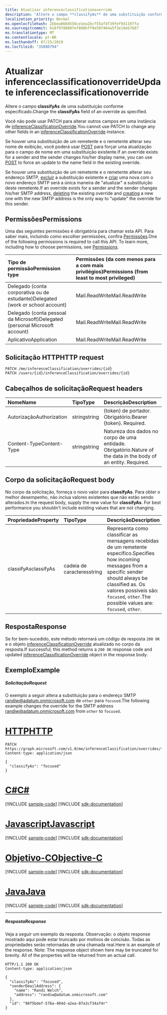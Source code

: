 ```yaml
---
title: Atualizar inferenceclassificationoverride
description: 'Altere o campo **classifyAs** de uma substituição conforme especificado. '
localization_priority: Normal
ms.openlocfilehash: 2bbea8668556ce1ea2bcf55af4f39fef9d1197fa
ms.sourcegitcommit: b18f978808fef800bff9e587464a5f3e18eb7687
ms.translationtype: MT
ms.contentlocale: pt-BR
ms.lasthandoff: 07/25/2019
ms.locfileid: "35880794"
---
```

# <a name="update-inferenceclassificationoverride"></a><span data-ttu-id="bbb5a-103">Atualizar inferenceclassificationoverride</span><span class="sxs-lookup"><span data-stu-id="bbb5a-103">Update inferenceclassificationoverride</span></span>

<span data-ttu-id="bbb5a-104">Altere o campo **classifyAs** de uma substituição conforme especificado.</span><span class="sxs-lookup"><span data-stu-id="bbb5a-104">Change the **classifyAs** field of an override as specified.</span></span> 

<span data-ttu-id="bbb5a-105">Você não pode usar PATCH para alterar outros campos em uma instância de [inferenceClassificationOverride](../resources/inferenceclassificationoverride.md).</span><span class="sxs-lookup"><span data-stu-id="bbb5a-105">You cannot use PATCH to change any other fields in an [inferenceClassificationOverride](../resources/inferenceclassificationoverride.md) instance.</span></span> 

<span data-ttu-id="bbb5a-106">Se houver uma substituição de um remetente e o remetente alterar seu nome de exibição, você poderá usar [POST](inferenceclassification-post-overrides.md) para forçar uma atualização para o campo de nome em uma substituição existente.</span><span class="sxs-lookup"><span data-stu-id="bbb5a-106">If an override exists for a sender and the sender changes his/her display name, you can use [POST](inferenceclassification-post-overrides.md) to force an update to the name field in the existing override.</span></span>

<span data-ttu-id="bbb5a-107">Se houver uma substituição de um remetente e o remetente alterar seu endereço SMTP, [excluir](inferenceclassificationoverride-delete.md) a substituição existente e [criar](inferenceclassification-post-overrides.md) uma nova com o novo endereço SMTP será a única maneira de "atualizar" a substituição deste remetente.</span><span class="sxs-lookup"><span data-stu-id="bbb5a-107">If an override exists for a sender and the sender changes his/her SMTP address, [deleting](inferenceclassificationoverride-delete.md) the existing override and [creating](inferenceclassification-post-overrides.md) a new one with the new SMTP address is the only way to "update" the override for this sender.</span></span>

## <a name="permissions"></a><span data-ttu-id="bbb5a-108">Permissões</span><span class="sxs-lookup"><span data-stu-id="bbb5a-108">Permissions</span></span>
<span data-ttu-id="bbb5a-p101">Uma das seguintes permissões é obrigatória para chamar esta API. Para saber mais, incluindo como escolher permissões, confira [Permissões](/graph/permissions-reference).</span><span class="sxs-lookup"><span data-stu-id="bbb5a-p101">One of the following permissions is required to call this API. To learn more, including how to choose permissions, see [Permissions](/graph/permissions-reference).</span></span>

|<span data-ttu-id="bbb5a-111">Tipo de permissão</span><span class="sxs-lookup"><span data-stu-id="bbb5a-111">Permission type</span></span>      | <span data-ttu-id="bbb5a-112">Permissões (da com menos para a com mais privilégios)</span><span class="sxs-lookup"><span data-stu-id="bbb5a-112">Permissions (from least to most privileged)</span></span>              |
|:--------------------|:---------------------------------------------------------|
|<span data-ttu-id="bbb5a-113">Delegado (conta corporativa ou de estudante)</span><span class="sxs-lookup"><span data-stu-id="bbb5a-113">Delegated (work or school account)</span></span> | <span data-ttu-id="bbb5a-114">Mail.ReadWrite</span><span class="sxs-lookup"><span data-stu-id="bbb5a-114">Mail.ReadWrite</span></span>    |
|<span data-ttu-id="bbb5a-115">Delegado (conta pessoal da Microsoft)</span><span class="sxs-lookup"><span data-stu-id="bbb5a-115">Delegated (personal Microsoft account)</span></span> | <span data-ttu-id="bbb5a-116">Mail.ReadWrite</span><span class="sxs-lookup"><span data-stu-id="bbb5a-116">Mail.ReadWrite</span></span>    |
|<span data-ttu-id="bbb5a-117">Aplicativo</span><span class="sxs-lookup"><span data-stu-id="bbb5a-117">Application</span></span> | <span data-ttu-id="bbb5a-118">Mail.ReadWrite</span><span class="sxs-lookup"><span data-stu-id="bbb5a-118">Mail.ReadWrite</span></span> |

## <a name="http-request"></a><span data-ttu-id="bbb5a-119">Solicitação HTTP</span><span class="sxs-lookup"><span data-stu-id="bbb5a-119">HTTP request</span></span>
<!-- { "blockType": "ignored" } -->
```http
PATCH /me/inferenceClassification/overrides/{id}
PATCH /users/{id}/inferenceClassification/overrides/{id}
```

## <a name="request-headers"></a><span data-ttu-id="bbb5a-120">Cabeçalhos de solicitação</span><span class="sxs-lookup"><span data-stu-id="bbb5a-120">Request headers</span></span>
| <span data-ttu-id="bbb5a-121">Nome</span><span class="sxs-lookup"><span data-stu-id="bbb5a-121">Name</span></span>       | <span data-ttu-id="bbb5a-122">Tipo</span><span class="sxs-lookup"><span data-stu-id="bbb5a-122">Type</span></span> | <span data-ttu-id="bbb5a-123">Descrição</span><span class="sxs-lookup"><span data-stu-id="bbb5a-123">Description</span></span>|
|:---------------|:--------|:----------|
| <span data-ttu-id="bbb5a-124">Autorização</span><span class="sxs-lookup"><span data-stu-id="bbb5a-124">Authorization</span></span>  | <span data-ttu-id="bbb5a-125">string</span><span class="sxs-lookup"><span data-stu-id="bbb5a-125">string</span></span>  | <span data-ttu-id="bbb5a-p102">{token} de portador. Obrigatório.</span><span class="sxs-lookup"><span data-stu-id="bbb5a-p102">Bearer {token}. Required.</span></span> |
| <span data-ttu-id="bbb5a-128">Content-Type</span><span class="sxs-lookup"><span data-stu-id="bbb5a-128">Content-Type</span></span> | <span data-ttu-id="bbb5a-129">string</span><span class="sxs-lookup"><span data-stu-id="bbb5a-129">string</span></span>  | <span data-ttu-id="bbb5a-p103">Natureza dos dados no corpo de uma entidade. Obrigatório.</span><span class="sxs-lookup"><span data-stu-id="bbb5a-p103">Nature of the data in the body of an entity. Required.</span></span> |

## <a name="request-body"></a><span data-ttu-id="bbb5a-132">Corpo da solicitação</span><span class="sxs-lookup"><span data-stu-id="bbb5a-132">Request body</span></span>
<span data-ttu-id="bbb5a-p104">No corpo da solicitação, forneça o novo valor para **classifyAs**. Para obter o melhor desempenho, não inclua valores existentes que não estão sendo alterados.</span><span class="sxs-lookup"><span data-stu-id="bbb5a-p104">In the request body, supply the new value for **classifyAs**. For best performance you shouldn't include existing values that are not changing.</span></span>

| <span data-ttu-id="bbb5a-135">Propriedade</span><span class="sxs-lookup"><span data-stu-id="bbb5a-135">Property</span></span>     | <span data-ttu-id="bbb5a-136">Tipo</span><span class="sxs-lookup"><span data-stu-id="bbb5a-136">Type</span></span>   |<span data-ttu-id="bbb5a-137">Descrição</span><span class="sxs-lookup"><span data-stu-id="bbb5a-137">Description</span></span>|
|:---------------|:--------|:----------|
|<span data-ttu-id="bbb5a-138">classifyAs</span><span class="sxs-lookup"><span data-stu-id="bbb5a-138">classifyAs</span></span>|<span data-ttu-id="bbb5a-139">cadeia de caracteres</span><span class="sxs-lookup"><span data-stu-id="bbb5a-139">string</span></span>| <span data-ttu-id="bbb5a-140">Representa como classificar as mensagens recebidas de um remetente específico.</span><span class="sxs-lookup"><span data-stu-id="bbb5a-140">Specifies how incoming messages from a specific sender should always be classified as.</span></span> <span data-ttu-id="bbb5a-141">Os valores possíveis são: `focused`, `other`.</span><span class="sxs-lookup"><span data-stu-id="bbb5a-141">The possible values are: `focused`, `other`.</span></span>|

## <a name="response"></a><span data-ttu-id="bbb5a-142">Resposta</span><span class="sxs-lookup"><span data-stu-id="bbb5a-142">Response</span></span>

<span data-ttu-id="bbb5a-143">Se for bem-sucedido, este método retornará um código de resposta `200 OK` e o objeto [inferenceClassificationOverride](../resources/inferenceclassificationoverride.md) atualizado no corpo da resposta.</span><span class="sxs-lookup"><span data-stu-id="bbb5a-143">If successful, this method returns a `200 OK` response code and updated [inferenceClassificationOverride](../resources/inferenceclassificationoverride.md) object in the response body.</span></span>
## <a name="example"></a><span data-ttu-id="bbb5a-144">Exemplo</span><span class="sxs-lookup"><span data-stu-id="bbb5a-144">Example</span></span>
##### <a name="request"></a><span data-ttu-id="bbb5a-145">Solicitação</span><span class="sxs-lookup"><span data-stu-id="bbb5a-145">Request</span></span>
<span data-ttu-id="bbb5a-146">O exemplo a seguir altera a substituição para o endereço SMTP randiw@adatum.onmicrosoft.com de `other` para `focused`.</span><span class="sxs-lookup"><span data-stu-id="bbb5a-146">The following example changes the override for the SMTP address randiw@adatum.onmicrosoft.com from `other` to `focused`.</span></span>


# <a name="httptabhttp"></a>[<span data-ttu-id="bbb5a-147">HTTP</span><span class="sxs-lookup"><span data-stu-id="bbb5a-147">HTTP</span></span>](#tab/http)
<!-- {
  "blockType": "request",
  "name": "update_inferenceclassificationoverride"
}-->
```http
PATCH https://graph.microsoft.com/v1.0/me/inferenceClassification/overrides/{id}
Content-type: application/json

{
  "classifyAs": "focused"
}
```
# <a name="ctabcsharp"></a>[<span data-ttu-id="bbb5a-148">C#</span><span class="sxs-lookup"><span data-stu-id="bbb5a-148">C#</span></span>](#tab/csharp)
[!INCLUDE [sample-code](../includes/snippets/csharp/update-inferenceclassificationoverride-csharp-snippets.md)]
[!INCLUDE [sdk-documentation](../includes/snippets/snippets-sdk-documentation-link.md)]

# <a name="javascripttabjavascript"></a>[<span data-ttu-id="bbb5a-149">Javascript</span><span class="sxs-lookup"><span data-stu-id="bbb5a-149">Javascript</span></span>](#tab/javascript)
[!INCLUDE [sample-code](../includes/snippets/javascript/update-inferenceclassificationoverride-javascript-snippets.md)]
[!INCLUDE [sdk-documentation](../includes/snippets/snippets-sdk-documentation-link.md)]

# <a name="objective-ctabobjc"></a>[<span data-ttu-id="bbb5a-150">Objetivo-C</span><span class="sxs-lookup"><span data-stu-id="bbb5a-150">Objective-C</span></span>](#tab/objc)
[!INCLUDE [sample-code](../includes/snippets/objc/update-inferenceclassificationoverride-objc-snippets.md)]
[!INCLUDE [sdk-documentation](../includes/snippets/snippets-sdk-documentation-link.md)]

# <a name="javatabjava"></a>[<span data-ttu-id="bbb5a-151">Java</span><span class="sxs-lookup"><span data-stu-id="bbb5a-151">Java</span></span>](#tab/java)
[!INCLUDE [sample-code](../includes/snippets/java/update-inferenceclassificationoverride-java-snippets.md)]
[!INCLUDE [sdk-documentation](../includes/snippets/snippets-sdk-documentation-link.md)]

---

##### <a name="response"></a><span data-ttu-id="bbb5a-152">Resposta</span><span class="sxs-lookup"><span data-stu-id="bbb5a-152">Response</span></span>
<span data-ttu-id="bbb5a-p106">Veja a seguir um exemplo da resposta. Observação: o objeto response mostrado aqui pode estar truncado por motivos de concisão. Todas as propriedades serão retornadas de uma chamada real.</span><span class="sxs-lookup"><span data-stu-id="bbb5a-p106">Here is an example of the response. Note: The response object shown here may be truncated for brevity. All of the properties will be returned from an actual call.</span></span>
<!-- {
  "blockType": "response",
  "truncated": true,
  "@odata.type": "microsoft.graph.inferenceClassificationOverride"
} -->
```http
HTTP/1.1 200 OK
Content-type: application/json

{
  "classifyAs": "focused",
  "senderEmailAddress": {
    "name": "Randi Welch",
    "address": "randiw@adatum.onmicrosoft.com"
  },
  "id": "98f5bdef-576a-404d-a2ea-07a3cf34af4r"
}
```

<!-- uuid: 8fcb5dbc-d5aa-4681-8e31-b001d5168d79
2015-10-25 14:57:30 UTC -->
<!-- {
  "type": "#page.annotation",
  "description": "Update inferenceclassificationoverride",
  "keywords": "",
  "section": "documentation",
  "tocPath": "",
  "suppressions": [
  ]
}-->
